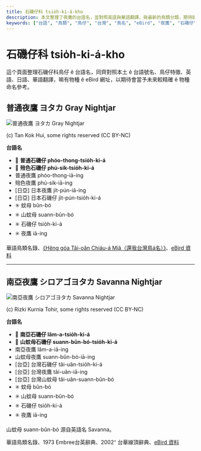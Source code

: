 ```yaml
---
title: 石磯仔科 tsio̍h-ki-á-kho
description: 本文整理了夜鷹的台語名，並對照英語與華語翻譯，與最新的鳥類分類，期待能夠供未來的台語鳥類圖鑑當作參考
keywords: ["台語", "鳥類", "鳥仔", "台灣", "鳥名", "eBird", "夜鷹", "石磯仔"]
---
```


# 石磯仔科 tsio̍h-ki-á-kho

這个頁面整理石磯仔科鳥仔 ê 台語名，同齊對照本土 ê 台語號名、鳥仔特徵、英語、日語、華語翻譯，嘛有物種 ê eBird 網址，以期待會當予未來較精確 ê 物種命名參考。

## 普通夜鷹 ヨタカ Gray Nightjar

![普通夜鷹 ヨタカ Gray Nightjar](https://inaturalist-open-data.s3.amazonaws.com/photos/1995164/medium.jpg)

(c) Tan Kok Hui, some rights reserved (CC BY-NC)

**台語名**

- 🎯 **普通石磯仔 phóo-thong-tsio̍h-ki-á**
- 🎯 **殕色石磯仔 phú-sik-tsio̍h-ki-á**
- 普通夜鷹 phóo-thong-iā-ing
- 殕色夜鷹 phú-sik-iā-ing
- [日亞] 日本夜鷹 ji̍t-pún-iā-ing
- [日亞] 日本石磯仔 ji̍t-pún-tsio̍h-ki-á
- ✳️ 蚊母 bûn-bó
- ✳️ 山蚊母 suann-bûn-bó
- ✳️ 石磯仔 tsio̍h-ki-á
- ✳️ 夜鷹 iā-ing

華語鳥類名錄、[《Hêng góa Tâi-oân Chiáu-á Miâ（還我台灣鳥á名）》](https://siaulahjih.github.io/TaiOanChiauA/)、[eBird 資料](https://ebird.org/species/grynig1)

---

## 南亞夜鷹 シロアゴヨタカ Savanna Nightjar

![南亞夜鷹 シロアゴヨタカ Savanna Nightjar](https://inaturalist-open-data.s3.amazonaws.com/photos/54773042/medium.jpg)

(c) Rizki Kurnia Tohir, some rights reserved (CC BY-NC)

**台語名**

- 🎯 **南亞石磯仔 lâm-a-tsio̍h-ki-á**
- 🎯 **山蚊母石磯仔 suann-bûn-bó-tsio̍h-ki-á**
- 南亞夜鷹 lâm-a-iā-ing
- 山蚊母夜鷹 suann-bûn-bó-iā-ing
- [台亞] 台灣石磯仔 tâi-uân-tsio̍h-ki-á
- [台亞] 台灣夜鷹 tâi-uân-iā-ing
- [台亞] 台灣山蚊母 tâi-uân-suann-bûn-bó
- ✳️ 蚊母 bûn-bó
- ✳️ 山蚊母 suann-bûn-bó
- ✳️ 石磯仔 tsio̍h-ki-á
- ✳️ 夜鷹 iā-ing

山蚊母 suann-bûn-bó 源自英語名 Savanna。

華語鳥類名錄、1973 Embree台英辭典、2002⁺ 台華線頂辭典、[eBird 資料](https://ebird.org/species/savnig1)
